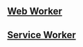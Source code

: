 ## [Web Worker](/qian-duan-ji-zhu-xue-xi-zong-jie-zheng-li/html5xin-te-xing/web-worker/web-worker.md)

## [Service Worker](/qian-duan-ji-zhu-xue-xi-zong-jie-zheng-li/html5xin-te-xing/web-worker/service-worker.md)